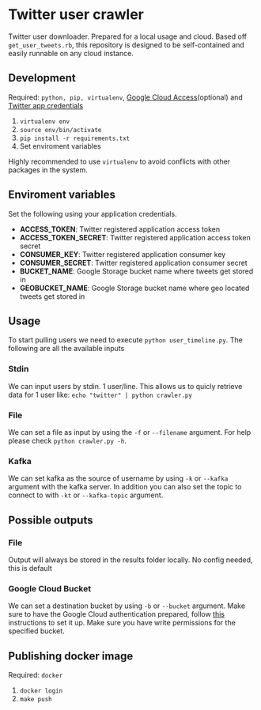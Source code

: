 # Twitter user crawler

Twitter user downloader. Prepared for a local usage and cloud.
Based off `get_user_tweets.rb`, this repository is designed to be self-contained and easily runnable on any cloud instance.


## Development
Required: `python, pip, virtualenv`, [Google Cloud Access](https://googlecloudplatform.github.io/google-cloud-python/latest/core/auth.html)(optional) and [Twitter app credentials](https://apps.twitter.com/)

1. `virtualenv env`
2. `source env/bin/activate`
3. `pip install -r requirements.txt`
4. Set enviroment variables 

Highly recommended to use `virtualenv` to avoid conflicts with other packages in the system.

## Enviroment variables

Set the following using your application credentials.

- **ACCESS_TOKEN**: Twitter registered application access token
- **ACCESS_TOKEN_SECRET**: Twitter registered application access token secret
- **CONSUMER_KEY**: Twitter registered application consumer key
- **CONSUMER_SECRET**: Twitter registered application consumer secret
- **BUCKET_NAME**: Google Storage bucket name where tweets get stored in
- **GEOBUCKET_NAME**: Google Storage bucket name where geo located tweets get stored in

## Usage

To start pulling users we need to execute `python user_timeline.py`. The following are all the available inputs

### Stdin

We can input users by stdin. 1 user/line. This allows us to quicly retrieve data for 1 user like:
`echo "twitter" | python crawler.py`

### File

We can set a file as input by using the `-f` or `--filename` argument. 
For help please check `python crawler.py -h`.

### Kafka

We can set kafka as the source of username by using `-k` or `--kafka` argument with the kafka server.
In addition you can also set the topic to connect to with `-kt` or `--kafka-topic` argument.


## Possible outputs

### File

Output will always be stored in  the results folder locally. No config needed, this is default

### Google Cloud Bucket

We can set a destination bucket by using `-b` or `--bucket` argument. 
Make sure to have the Google Cloud authentication prepared, follow 
[this](https://google-cloud-python.readthedocs.io/en/latest/core/auth.html) instructions to set it up.
Make sure you have write permissions for the specified bucket.

## Publishing docker image
Required: `docker`

1. `docker login`
2. `make push`

